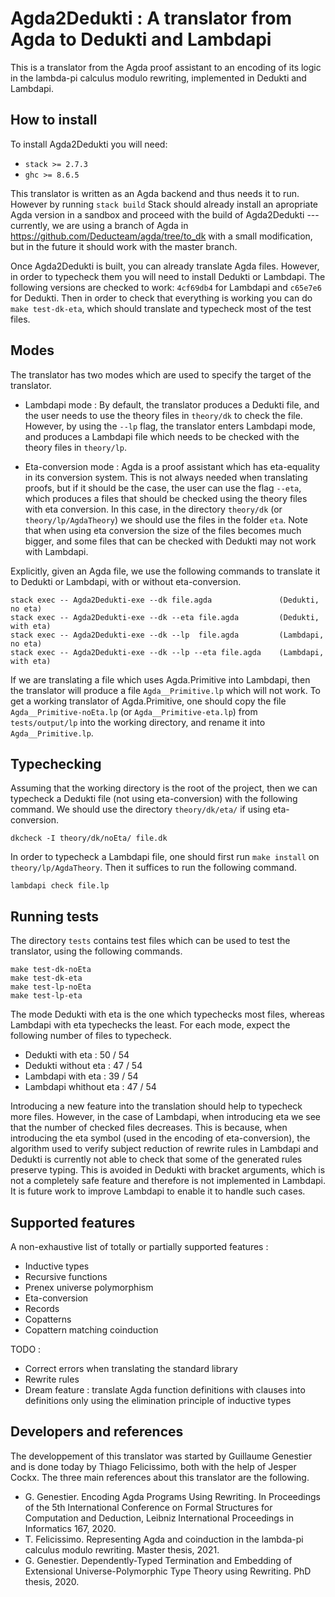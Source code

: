 # Agda2Dedukti : A translator from Agda to Dedukti and Lambdapi

This is a translator from the Agda proof assistant to an encoding of its logic in the lambda-pi calculus modulo rewriting, implemented in Dedukti and Lambdapi.

## How to install

To install Agda2Dedukti you will need:

- `stack >= 2.7.3`
- `ghc >= 8.6.5`

This translator is written as an Agda backend and thus needs it to run. However by running `stack build` Stack should already install an apropriate Agda version in a sandbox and proceed with the build of Agda2Dedukti  --- currently, we are using a branch of Agda in https://github.com/Deducteam/agda/tree/to_dk with a small modification, but in the future it should work with the master branch. 

Once Agda2Dedukti is built, you can already translate Agda files. However, in order to typecheck them you will need to install Dedukti or Lambdapi. The following versions are checked to work: `4cf69db4` for Lambdapi and `c65e7e6` for Dedukti. Then in order to check that everything is working you can do `make test-dk-eta`, which should translate and typecheck most of the test files.

## Modes

The translator has two modes which are used to specify the target of the translator.

- Lambdapi mode : By default, the translator produces a Dedukti file, and the user needs to use the theory files in `theory/dk` to check the file. However, by using the `--lp` flag, the translator enters Lambdapi mode, and produces a Lambdapi file which needs to be checked with the theory files in `theory/lp`.

- Eta-conversion mode : Agda is a proof assistant which has eta-equality in its conversion system. This is not always needed when translating proofs, but if it should be the case, the user can use the flag `--eta`, which produces a files that should be checked using the theory files with eta conversion. In this case, in the directory `theory/dk` (or `theory/lp/AgdaTheory`) we should use the files in the folder `eta`. Note that when using eta conversion the size of the files becomes much bigger, and some files that can be checked with Dedukti may not work with Lambdapi.

Explicitly, given an Agda file, we use the following commands to translate it to Dedukti or Lambdapi, with or without eta-conversion.
```
stack exec -- Agda2Dedukti-exe --dk file.agda               (Dedukti, no eta)
stack exec -- Agda2Dedukti-exe --dk --eta file.agda         (Dedukti, with eta)
stack exec -- Agda2Dedukti-exe --dk --lp  file.agda         (Lambdapi, no eta)
stack exec -- Agda2Dedukti-exe --dk --lp --eta file.agda    (Lambdapi, with eta)
```

If we are translating a file which uses Agda.Primitive into Lambdapi, then the translator will produce a file `Agda__Primitive.lp` which will not work. To get a working translator of Agda.Primitive, one should copy the file `Agda__Primitive-noEta.lp` (or `Agda__Primitive-eta.lp`) from `tests/output/lp` into the working directory, and rename it into `Agda__Primitive.lp`.

## Typechecking

Assuming that the working directory is the root of the project, then we can typecheck a Dedukti file (not using eta-conversion) with the following command. We should use the directory `theory/dk/eta/` if using eta-conversion.
```
dkcheck -I theory/dk/noEta/ file.dk
```

In order to typecheck a Lambdapi file, one should first run `make install` on `theory/lp/AgdaTheory`. Then it suffices to run the following command.
```
lambdapi check file.lp
```

## Running tests

The directory `tests` contains test files which can be used to test the translator, using the following commands.
```
make test-dk-noEta
make test-dk-eta
make test-lp-noEta
make test-lp-eta
```
The mode Dedukti with eta is the one which typechecks most files, whereas Lambdapi with eta typechecks the least. For each mode, expect the following number of files to typecheck.

- Dedukti with eta : 50 / 54
- Dedukti without eta : 47 / 54
- Lambdapi with eta : 39 / 54
- Lambdapi whithout eta : 47 / 54

Introducing a new feature into the translation should help to typecheck more files. However, in the case of Lambdapi, when introducing eta we see that the number of checked files decreases. This is because, when introducing the eta symbol (used in the encoding of eta-conversion), the algorithm used to verify subject reduction of rewrite rules in Lambdapi and Dedukti is currently not able to check that some of the generated rules preserve typing. This is avoided in Dedukti with bracket arguments, which is not a completely safe feature and therefore is not implemented in Lambdapi. It is future work to improve Lambdapi to enable it to handle such cases. 

## Supported features

A non-exhaustive list of totally or partially supported features :

- Inductive types
- Recursive functions
- Prenex universe polymorphism
- Eta-conversion
- Records
- Copatterns
- Copattern matching coinduction

TODO :

- Correct errors when translating the standard library
- Rewrite rules
- Dream feature : translate Agda function definitions with clauses into definitions only using the elimination principle of inductive types

## Developers and references

The developpement of this translator was started by Guillaume Genestier and is done today by Thiago Felicissimo, both with the help of Jesper Cockx. The three main references about this translator are the following.

- G. Genestier. Encoding Agda Programs Using Rewriting. In Proceedings of the 5th International Conference on Formal Structures for Computation and Deduction, Leibniz International Proceedings in Informatics 167, 2020.
- T. Felicissimo. Representing Agda and coinduction in the lambda-pi calculus modulo rewriting. Master thesis, 2021.
- G. Genestier. Dependently-Typed Termination and Embedding of Extensional Universe-Polymorphic Type Theory using Rewriting. PhD thesis, 2020.
